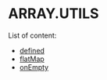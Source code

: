 # ARRAY.UTILS

List of content:

- [defined](./src/defined/README.md)
- [flatMap](./src/flatMap/README.md)
- [onEmpty](./src/onEmpty/README.md)
